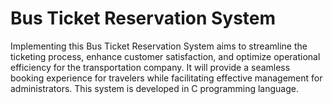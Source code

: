 # Bus Ticket Reservation System
Implementing this Bus Ticket Reservation System aims to streamline the ticketing process, enhance customer satisfaction, and optimize operational efficiency for the transportation company. It will provide a seamless booking experience for travelers while facilitating effective management for administrators. This system is developed in C programming language.
